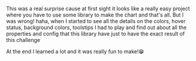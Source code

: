 This was a real surprise cause at first sight it looks like a really easy project where you have to use some library to make the chart and that's all. But I was wrong! haha, when I started to see all the details on the colors, hover status, background colors, toolstips I had to play and find out about all the properties and config that this library have just to have the exact result of this challenge

At the end I learned a lot and it was really fun to make!😁
